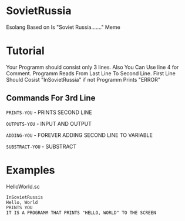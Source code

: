 # SovietRussia
Esolang Based on Is "Soviet Russia......." Meme
# Tutorial
Your Programm should consist only 3 lines.
Also You Can Use line 4 for Comment.
Programm Reads From Last Line To Second Line. First Line Should Cosist "InSovietRussia" if not Programm Prints "ERROR"
## Commands For 3rd Line

```PRINTS-YOU``` - PRINTS SECOND LINE

```OUTPUTS-YOU``` - INPUT AND OUTPUT

```ADDING-YOU``` - FOREVER ADDING SECOND LINE TO VARIABLE

```SUBSTRACT-YOU``` - SUBSTRACT
# Examples
HelloWorld.sc
```
InSovietRussis
Hello, World
PRINTS YOU
IT IS A PROGRAMM THAT PRINTS "HELLO, WORLD" TO THE SCREEN
```
